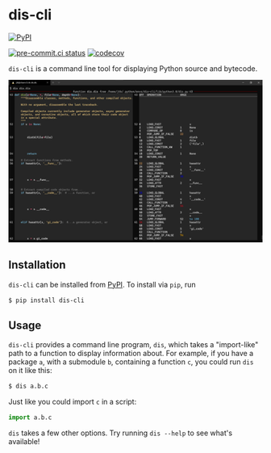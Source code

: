 # dis-cli

[![PyPI](https://img.shields.io/pypi/v/dis-cli)](https://pypi.org/project/dis-cli/)

[![pre-commit.ci status](https://results.pre-commit.ci/badge/github/JoshKarpel/dis-cli/master.svg)](https://results.pre-commit.ci/latest/github/JoshKarpel/dis-cli/master)
[![codecov](https://codecov.io/gh/JoshKarpel/dis-cli/branch/master/graph/badge.svg?token=Y4LLQ82PZ1)](https://codecov.io/gh/JoshKarpel/dis-cli)

`dis-cli` is a command line tool for displaying Python source and bytecode.

![dis.dis](https://github.com/JoshKarpel/dis-cli/raw/master/examples/dis.dis.png)

## Installation

`dis-cli` can be installed from [PyPI](https://pypi.org/project/dis-cli/).
To install via `pip`, run

```bash session
$ pip install dis-cli
```

## Usage

`dis-cli` provides a command line program, `dis`,
which takes a "import-like" path to a function to display information about.
For example, if you have a package `a`, with a submodule `b`, containing a function `c`,
you could run `dis` on it like this:
```bash session
$ dis a.b.c
```
Just like you could import `c` in a script:
```python
import a.b.c
```

`dis` takes a few other options.
Try running `dis --help` to see what's available!
